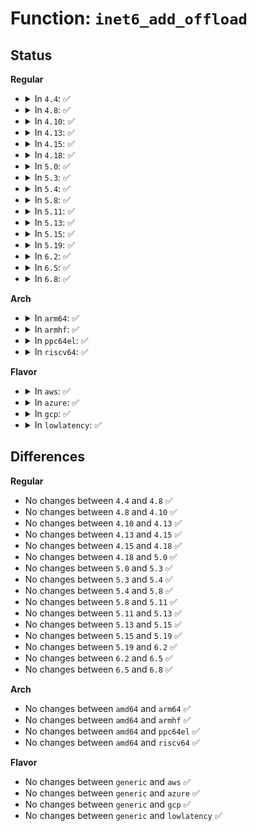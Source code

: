 # Function: <code>inet6_add_offload</code>

## Status
<b>Regular</b>
<ul>
<li>
<details>
<summary>In <code>4.4</code>: ✅</summary>

```c
int inet6_add_offload(const struct net_offload *prot, unsigned char protocol);
```

**Collision:** Unique Global

**Inline:** No

**Transformation:** False

**Instances:**

```
In net/ipv6/protocol.c (ffffffff818009e0)
Location: net/ipv6/protocol.c:56
Inline: False
Direct callers:
  - net/ipv6/tcpv6_offload.c:tcpv6_offload_init
  - net/ipv6/udp_offload.c:udp_offload_init
  - net/ipv6/exthdrs_offload.c:ipv6_exthdrs_offload_init
  - net/ipv6/exthdrs_offload.c:ipv6_exthdrs_offload_init
```
**Symbols:**

```
ffffffff818009e0-ffffffff81800a06: inet6_add_offload (STB_GLOBAL)
```
</details>
</li>
<li>
<details>
<summary>In <code>4.8</code>: ✅</summary>

```c
int inet6_add_offload(const struct net_offload *prot, unsigned char protocol);
```

**Collision:** Unique Global

**Inline:** No

**Transformation:** False

**Instances:**

```
In net/ipv6/protocol.c (ffffffff81872100)
Location: net/ipv6/protocol.c:56
Inline: False
Direct callers:
  - net/ipv6/udp_offload.c:udpv6_offload_init
  - net/ipv6/ip6_offload.c:ipv6_offload_init
  - net/ipv6/ip6_offload.c:ipv6_offload_init
  - net/ipv6/tcpv6_offload.c:tcpv6_offload_init
  - net/ipv6/exthdrs_offload.c:ipv6_exthdrs_offload_init
  - net/ipv6/exthdrs_offload.c:ipv6_exthdrs_offload_init
```
**Symbols:**

```
ffffffff81872100-ffffffff81872126: inet6_add_offload (STB_GLOBAL)
```
</details>
</li>
<li>
<details>
<summary>In <code>4.10</code>: ✅</summary>

```c
int inet6_add_offload(const struct net_offload *prot, unsigned char protocol);
```

**Collision:** Unique Global

**Inline:** No

**Transformation:** False

**Instances:**

```
In net/ipv6/protocol.c (ffffffff818a66e0)
Location: net/ipv6/protocol.c:56
Inline: False
Direct callers:
  - net/ipv6/udp_offload.c:udpv6_offload_init
  - net/ipv6/ip6_offload.c:ipv6_offload_init
  - net/ipv6/ip6_offload.c:ipv6_offload_init
  - net/ipv6/tcpv6_offload.c:tcpv6_offload_init
  - net/ipv6/exthdrs_offload.c:ipv6_exthdrs_offload_init
  - net/ipv6/exthdrs_offload.c:ipv6_exthdrs_offload_init
```
**Symbols:**

```
ffffffff818a66e0-ffffffff818a6706: inet6_add_offload (STB_GLOBAL)
```
</details>
</li>
<li>
<details>
<summary>In <code>4.13</code>: ✅</summary>

```c
int inet6_add_offload(const struct net_offload *prot, unsigned char protocol);
```

**Collision:** Unique Global

**Inline:** No

**Transformation:** False

**Instances:**

```
In net/ipv6/protocol.c (ffffffff818cd140)
Location: net/ipv6/protocol.c:56
Inline: False
Direct callers:
  - net/ipv6/udp_offload.c:udpv6_offload_init
  - net/ipv6/ip6_offload.c:ipv6_offload_init
  - net/ipv6/ip6_offload.c:ipv6_offload_init
  - net/ipv6/tcpv6_offload.c:tcpv6_offload_init
  - net/ipv6/exthdrs_offload.c:ipv6_exthdrs_offload_init
  - net/ipv6/exthdrs_offload.c:ipv6_exthdrs_offload_init
```
**Symbols:**

```
ffffffff818cd140-ffffffff818cd166: inet6_add_offload (STB_GLOBAL)
```
</details>
</li>
<li>
<details>
<summary>In <code>4.15</code>: ✅</summary>

```c
int inet6_add_offload(const struct net_offload *prot, unsigned char protocol);
```

**Collision:** Unique Global

**Inline:** No

**Transformation:** False

**Instances:**

```
In net/ipv6/protocol.c (ffffffff81951f20)
Location: net/ipv6/protocol.c:56
Inline: False
Direct callers:
  - net/ipv6/udp_offload.c:udpv6_offload_init
  - net/ipv6/ip6_offload.c:ipv6_offload_init
  - net/ipv6/ip6_offload.c:ipv6_offload_init
  - net/ipv6/tcpv6_offload.c:tcpv6_offload_init
  - net/ipv6/exthdrs_offload.c:ipv6_exthdrs_offload_init
  - net/ipv6/exthdrs_offload.c:ipv6_exthdrs_offload_init
```
**Symbols:**

```
ffffffff81951f20-ffffffff81951f46: inet6_add_offload (STB_GLOBAL)
```
</details>
</li>
<li>
<details>
<summary>In <code>4.18</code>: ✅</summary>

```c
int inet6_add_offload(const struct net_offload *prot, unsigned char protocol);
```

**Collision:** Unique Global

**Inline:** No

**Transformation:** False

**Instances:**

```
In net/ipv6/protocol.c (ffffffff819ab4a0)
Location: net/ipv6/protocol.c:56
Inline: False
Direct callers:
  - net/ipv4/gre_offload.c:gre_offload_init
  - net/ipv6/udp_offload.c:udpv6_offload_init
  - net/ipv6/ip6_offload.c:ipv6_offload_init
  - net/ipv6/ip6_offload.c:ipv6_offload_init
  - net/ipv6/tcpv6_offload.c:tcpv6_offload_init
  - net/ipv6/exthdrs_offload.c:ipv6_exthdrs_offload_init
  - net/ipv6/exthdrs_offload.c:ipv6_exthdrs_offload_init
```
**Symbols:**

```
ffffffff819ab4a0-ffffffff819ab4c6: inet6_add_offload (STB_GLOBAL)
```
</details>
</li>
<li>
<details>
<summary>In <code>5.0</code>: ✅</summary>

```c
int inet6_add_offload(const struct net_offload *prot, unsigned char protocol);
```

**Collision:** Unique Global

**Inline:** No

**Transformation:** False

**Instances:**

```
In net/ipv6/protocol.c (ffffffff819e1fc0)
Location: net/ipv6/protocol.c:56
Inline: False
Direct callers:
  - net/ipv4/gre_offload.c:gre_offload_init
  - net/ipv6/udp_offload.c:udpv6_offload_init
  - net/ipv6/ip6_offload.c:ipv6_offload_init
  - net/ipv6/ip6_offload.c:ipv6_offload_init
  - net/ipv6/tcpv6_offload.c:tcpv6_offload_init
  - net/ipv6/exthdrs_offload.c:ipv6_exthdrs_offload_init
  - net/ipv6/exthdrs_offload.c:ipv6_exthdrs_offload_init
```
**Symbols:**

```
ffffffff819e1fc0-ffffffff819e1fe6: inet6_add_offload (STB_GLOBAL)
```
</details>
</li>
<li>
<details>
<summary>In <code>5.3</code>: ✅</summary>

```c
int inet6_add_offload(const struct net_offload *prot, unsigned char protocol);
```

**Collision:** Unique Global

**Inline:** No

**Transformation:** False

**Instances:**

```
In net/ipv6/protocol.c (ffffffff81a50c50)
Location: net/ipv6/protocol.c:52
Inline: False
Direct callers:
  - net/ipv4/gre_offload.c:gre_offload_init
  - net/ipv6/udp_offload.c:udpv6_offload_init
  - net/ipv6/ip6_offload.c:ipv6_offload_init
  - net/ipv6/ip6_offload.c:ipv6_offload_init
  - net/ipv6/tcpv6_offload.c:tcpv6_offload_init
  - net/ipv6/exthdrs_offload.c:ipv6_exthdrs_offload_init
  - net/ipv6/exthdrs_offload.c:ipv6_exthdrs_offload_init
```
**Symbols:**

```
ffffffff81a50c50-ffffffff81a50c76: inet6_add_offload (STB_GLOBAL)
```
</details>
</li>
<li>
<details>
<summary>In <code>5.4</code>: ✅</summary>

```c
int inet6_add_offload(const struct net_offload *prot, unsigned char protocol);
```

**Collision:** Unique Global

**Inline:** No

**Transformation:** False

**Instances:**

```
In net/ipv6/protocol.c (ffffffff81a87870)
Location: net/ipv6/protocol.c:52
Inline: False
Direct callers:
  - net/ipv4/gre_offload.c:gre_offload_init
  - net/ipv6/udp_offload.c:udpv6_offload_init
  - net/ipv6/ip6_offload.c:ipv6_offload_init
  - net/ipv6/ip6_offload.c:ipv6_offload_init
  - net/ipv6/tcpv6_offload.c:tcpv6_offload_init
  - net/ipv6/exthdrs_offload.c:ipv6_exthdrs_offload_init
  - net/ipv6/exthdrs_offload.c:ipv6_exthdrs_offload_init
```
**Symbols:**

```
ffffffff81a87870-ffffffff81a87896: inet6_add_offload (STB_GLOBAL)
```
</details>
</li>
<li>
<details>
<summary>In <code>5.8</code>: ✅</summary>

```c
int inet6_add_offload(const struct net_offload *prot, unsigned char protocol);
```

**Collision:** Unique Global

**Inline:** No

**Transformation:** False

**Instances:**

```
In net/ipv6/protocol.c (ffffffff81b82d30)
Location: net/ipv6/protocol.c:52
Inline: False
Direct callers:
  - net/ipv4/gre_offload.c:gre_offload_init
  - net/ipv6/udp_offload.c:udpv6_offload_init
  - net/ipv6/ip6_offload.c:ipv6_offload_init
  - net/ipv6/ip6_offload.c:ipv6_offload_init
  - net/ipv6/tcpv6_offload.c:tcpv6_offload_init
  - net/ipv6/exthdrs_offload.c:ipv6_exthdrs_offload_init
  - net/ipv6/exthdrs_offload.c:ipv6_exthdrs_offload_init
```
**Symbols:**

```
ffffffff81b82d30-ffffffff81b82d56: inet6_add_offload (STB_GLOBAL)
```
</details>
</li>
<li>
<details>
<summary>In <code>5.11</code>: ✅</summary>

```c
int inet6_add_offload(const struct net_offload *prot, unsigned char protocol);
```

**Collision:** Unique Global

**Inline:** No

**Transformation:** False

**Instances:**

```
In net/ipv6/protocol.c (ffffffff81b923b0)
Location: net/ipv6/protocol.c:52
Inline: False
Direct callers:
  - net/ipv4/gre_offload.c:gre_offload_init
  - net/ipv6/udp_offload.c:udpv6_offload_init
  - net/ipv6/ip6_offload.c:ipv6_offload_init
  - net/ipv6/ip6_offload.c:ipv6_offload_init
  - net/ipv6/tcpv6_offload.c:tcpv6_offload_init
  - net/ipv6/exthdrs_offload.c:ipv6_exthdrs_offload_init
  - net/ipv6/exthdrs_offload.c:ipv6_exthdrs_offload_init
```
**Symbols:**

```
ffffffff81b923b0-ffffffff81b923d6: inet6_add_offload (STB_GLOBAL)
```
</details>
</li>
<li>
<details>
<summary>In <code>5.13</code>: ✅</summary>

```c
int inet6_add_offload(const struct net_offload *prot, unsigned char protocol);
```

**Collision:** Unique Global

**Inline:** No

**Transformation:** False

**Instances:**

```
In net/ipv6/protocol.c (ffffffff81b81510)
Location: net/ipv6/protocol.c:52
Inline: False
Direct callers:
  - net/ipv4/gre_offload.c:gre_offload_init
  - net/ipv6/udp_offload.c:udpv6_offload_init
  - net/ipv6/ip6_offload.c:ipv6_offload_init
  - net/ipv6/ip6_offload.c:ipv6_offload_init
  - net/ipv6/tcpv6_offload.c:tcpv6_offload_init
  - net/ipv6/exthdrs_offload.c:ipv6_exthdrs_offload_init
  - net/ipv6/exthdrs_offload.c:ipv6_exthdrs_offload_init
```
**Symbols:**

```
ffffffff81b81510-ffffffff81b81530: inet6_add_offload (STB_GLOBAL)
```
</details>
</li>
<li>
<details>
<summary>In <code>5.15</code>: ✅</summary>

```c
int inet6_add_offload(const struct net_offload *prot, unsigned char protocol);
```

**Collision:** Unique Global

**Inline:** No

**Transformation:** False

**Instances:**

```
In net/ipv6/protocol.c (ffffffff81c4d530)
Location: net/ipv6/protocol.c:52
Inline: False
Direct callers:
  - net/ipv4/gre_offload.c:gre_offload_init
  - net/ipv6/udp_offload.c:udpv6_offload_init
  - net/ipv6/ip6_offload.c:ipv6_offload_init
  - net/ipv6/ip6_offload.c:ipv6_offload_init
  - net/ipv6/tcpv6_offload.c:tcpv6_offload_init
  - net/ipv6/exthdrs_offload.c:ipv6_exthdrs_offload_init
  - net/ipv6/exthdrs_offload.c:ipv6_exthdrs_offload_init
```
**Symbols:**

```
ffffffff81c4d530-ffffffff81c4d550: inet6_add_offload (STB_GLOBAL)
```
</details>
</li>
<li>
<details>
<summary>In <code>5.19</code>: ✅</summary>

```c
int inet6_add_offload(const struct net_offload *prot, unsigned char protocol);
```

**Collision:** Unique Global

**Inline:** No

**Transformation:** False

**Instances:**

```
In net/ipv6/protocol.c (ffffffff81dedab0)
Location: net/ipv6/protocol.c:52
Inline: False
Direct callers:
  - net/ipv4/gre_offload.c:gre_offload_init
  - net/ipv6/udp_offload.c:udpv6_offload_init
  - net/ipv6/ip6_offload.c:ipv6_offload_init
  - net/ipv6/ip6_offload.c:ipv6_offload_init
  - net/ipv6/tcpv6_offload.c:tcpv6_offload_init
  - net/ipv6/exthdrs_offload.c:ipv6_exthdrs_offload_init
  - net/ipv6/exthdrs_offload.c:ipv6_exthdrs_offload_init
```
**Symbols:**

```
ffffffff81dedab0-ffffffff81dedad8: inet6_add_offload (STB_GLOBAL)
```
</details>
</li>
<li>
<details>
<summary>In <code>6.2</code>: ✅</summary>

```c
int inet6_add_offload(const struct net_offload *prot, unsigned char protocol);
```

**Collision:** Unique Global

**Inline:** No

**Transformation:** False

**Instances:**

```
In net/ipv6/protocol.c (ffffffff81fc19a0)
Location: net/ipv6/protocol.c:52
Inline: False
Direct callers:
  - net/ipv4/gre_offload.c:gre_offload_init
  - net/ipv6/udp_offload.c:udpv6_offload_init
  - net/ipv6/ip6_offload.c:ipv6_offload_init
  - net/ipv6/ip6_offload.c:ipv6_offload_init
  - net/ipv6/tcpv6_offload.c:tcpv6_offload_init
  - net/ipv6/exthdrs_offload.c:ipv6_exthdrs_offload_init
  - net/ipv6/exthdrs_offload.c:ipv6_exthdrs_offload_init
```
**Symbols:**

```
ffffffff81fc19a0-ffffffff81fc19c8: inet6_add_offload (STB_GLOBAL)
```
</details>
</li>
<li>
<details>
<summary>In <code>6.5</code>: ✅</summary>

```c
int inet6_add_offload(const struct net_offload *prot, unsigned char protocol);
```

**Collision:** Unique Global

**Inline:** No

**Transformation:** False

**Instances:**

```
In net/ipv6/protocol.c (ffffffff82022920)
Location: net/ipv6/protocol.c:52
Inline: False
Direct callers:
  - net/ipv4/gre_offload.c:gre_offload_init
  - net/ipv6/udp_offload.c:udpv6_offload_init
  - net/ipv6/ip6_offload.c:ipv6_offload_init
  - net/ipv6/ip6_offload.c:ipv6_offload_init
  - net/ipv6/tcpv6_offload.c:tcpv6_offload_init
  - net/ipv6/exthdrs_offload.c:ipv6_exthdrs_offload_init
  - net/ipv6/exthdrs_offload.c:ipv6_exthdrs_offload_init
```
**Symbols:**

```
ffffffff82022920-ffffffff82022948: inet6_add_offload (STB_GLOBAL)
```
</details>
</li>
<li>
<details>
<summary>In <code>6.8</code>: ✅</summary>

```c
int inet6_add_offload(const struct net_offload *prot, unsigned char protocol);
```

**Collision:** Unique Global

**Inline:** No

**Transformation:** False

**Instances:**

```
In net/ipv6/protocol.c (ffffffff820f1a40)
Location: net/ipv6/protocol.c:52
Inline: False
Direct callers:
  - net/ipv4/gre_offload.c:gre_offload_init
  - net/ipv6/udp_offload.c:udpv6_offload_init
  - net/ipv6/ip6_offload.c:ipv6_offload_init
  - net/ipv6/ip6_offload.c:ipv6_offload_init
  - net/ipv6/tcpv6_offload.c:tcpv6_offload_init
  - net/ipv6/exthdrs_offload.c:ipv6_exthdrs_offload_init
  - net/ipv6/exthdrs_offload.c:ipv6_exthdrs_offload_init
  - net/ipv6/exthdrs_offload.c:ipv6_exthdrs_offload_init
```
**Symbols:**

```
ffffffff820f1a40-ffffffff820f1a68: inet6_add_offload (STB_GLOBAL)
```
</details>
</li>
</ul>
<b>Arch</b>
<ul>
<li>
<details>
<summary>In <code>arm64</code>: ✅</summary>

```c
int inet6_add_offload(const struct net_offload *prot, unsigned char protocol);
```

**Collision:** Unique Global

**Inline:** No

**Transformation:** False

**Instances:**

```
In net/ipv6/protocol.c (ffff800010d541f0)
Location: net/ipv6/protocol.c:52
Inline: False
Direct callers:
  - net/ipv4/gre_offload.c:gre_offload_init
  - net/ipv6/udp_offload.c:udpv6_offload_init
  - net/ipv6/ip6_offload.c:ipv6_offload_init
  - net/ipv6/ip6_offload.c:ipv6_offload_init
  - net/ipv6/tcpv6_offload.c:tcpv6_offload_init
  - net/ipv6/exthdrs_offload.c:ipv6_exthdrs_offload_init
  - net/ipv6/exthdrs_offload.c:ipv6_exthdrs_offload_init
```
**Symbols:**

```
ffff800010d541f0-ffff800010d5426c: inet6_add_offload (STB_GLOBAL)
```
</details>
</li>
<li>
<details>
<summary>In <code>armhf</code>: ✅</summary>

```c
int inet6_add_offload(const struct net_offload *prot, unsigned char protocol);
```

**Collision:** Unique Global

**Inline:** No

**Transformation:** False

**Instances:**

```
In net/ipv6/protocol.c (c0e54948)
Location: net/ipv6/protocol.c:52
Inline: False
Direct callers:
  - net/ipv4/gre_offload.c:gre_offload_init
  - net/ipv6/udp_offload.c:udpv6_offload_init
  - net/ipv6/ip6_offload.c:ipv6_offload_init
  - net/ipv6/ip6_offload.c:ipv6_offload_init
  - net/ipv6/tcpv6_offload.c:tcpv6_offload_init
  - net/ipv6/exthdrs_offload.c:ipv6_exthdrs_offload_init
  - net/ipv6/exthdrs_offload.c:ipv6_exthdrs_offload_init
```
**Symbols:**

```
c0e54948-c0e5499c: inet6_add_offload (STB_GLOBAL)
```
</details>
</li>
<li>
<details>
<summary>In <code>ppc64el</code>: ✅</summary>

```c
int inet6_add_offload(const struct net_offload *prot, unsigned char protocol);
```

**Collision:** Unique Global

**Inline:** No

**Transformation:** False

**Instances:**

```
In net/ipv6/protocol.c (c000000000e8cc60)
Location: net/ipv6/protocol.c:52
Inline: False
Direct callers:
  - net/ipv4/gre_offload.c:gre_offload_init
  - net/ipv6/udp_offload.c:udpv6_offload_init
  - net/ipv6/ip6_offload.c:ipv6_offload_init
  - net/ipv6/ip6_offload.c:ipv6_offload_init
  - net/ipv6/tcpv6_offload.c:tcpv6_offload_init
  - net/ipv6/exthdrs_offload.c:ipv6_exthdrs_offload_init
  - net/ipv6/exthdrs_offload.c:ipv6_exthdrs_offload_init
```
**Symbols:**

```
c000000000e8cc60-c000000000e8ccac: inet6_add_offload (STB_GLOBAL)
```
</details>
</li>
<li>
<details>
<summary>In <code>riscv64</code>: ✅</summary>

```c
int inet6_add_offload(const struct net_offload *prot, unsigned char protocol);
```

**Collision:** Unique Global

**Inline:** No

**Transformation:** False

**Instances:**

```
In net/ipv6/protocol.c (ffffffe00088bcc6)
Location: net/ipv6/protocol.c:52
Inline: False
Direct callers:
  - net/ipv4/gre_offload.c:gre_offload_init
  - net/ipv6/udp_offload.c:udpv6_offload_init
  - net/ipv6/ip6_offload.c:ipv6_offload_init
  - net/ipv6/ip6_offload.c:ipv6_offload_init
  - net/ipv6/tcpv6_offload.c:tcpv6_offload_init
  - net/ipv6/exthdrs_offload.c:ipv6_exthdrs_offload_init
  - net/ipv6/exthdrs_offload.c:ipv6_exthdrs_offload_init
```
**Symbols:**

```
ffffffe00088bcc6-ffffffe00088bd12: inet6_add_offload (STB_GLOBAL)
```
</details>
</li>
</ul>
<b>Flavor</b>
<ul>
<li>
<details>
<summary>In <code>aws</code>: ✅</summary>

```c
int inet6_add_offload(const struct net_offload *prot, unsigned char protocol);
```

**Collision:** Unique Global

**Inline:** No

**Transformation:** False

**Instances:**

```
In net/ipv6/protocol.c (ffffffff81a26f00)
Location: net/ipv6/protocol.c:52
Inline: False
Direct callers:
  - net/ipv4/gre_offload.c:gre_offload_init
  - net/ipv6/udp_offload.c:udpv6_offload_init
  - net/ipv6/ip6_offload.c:ipv6_offload_init
  - net/ipv6/ip6_offload.c:ipv6_offload_init
  - net/ipv6/tcpv6_offload.c:tcpv6_offload_init
  - net/ipv6/exthdrs_offload.c:ipv6_exthdrs_offload_init
  - net/ipv6/exthdrs_offload.c:ipv6_exthdrs_offload_init
```
**Symbols:**

```
ffffffff81a26f00-ffffffff81a26f26: inet6_add_offload (STB_GLOBAL)
```
</details>
</li>
<li>
<details>
<summary>In <code>azure</code>: ✅</summary>

```c
int inet6_add_offload(const struct net_offload *prot, unsigned char protocol);
```

**Collision:** Unique Global

**Inline:** No

**Transformation:** False

**Instances:**

```
In net/ipv6/protocol.c (ffffffff819e3cc0)
Location: net/ipv6/protocol.c:52
Inline: False
Direct callers:
  - net/ipv4/gre_offload.c:gre_offload_init
  - net/ipv6/udp_offload.c:udpv6_offload_init
  - net/ipv6/ip6_offload.c:ipv6_offload_init
  - net/ipv6/ip6_offload.c:ipv6_offload_init
  - net/ipv6/tcpv6_offload.c:tcpv6_offload_init
  - net/ipv6/exthdrs_offload.c:ipv6_exthdrs_offload_init
  - net/ipv6/exthdrs_offload.c:ipv6_exthdrs_offload_init
```
**Symbols:**

```
ffffffff819e3cc0-ffffffff819e3ce6: inet6_add_offload (STB_GLOBAL)
```
</details>
</li>
<li>
<details>
<summary>In <code>gcp</code>: ✅</summary>

```c
int inet6_add_offload(const struct net_offload *prot, unsigned char protocol);
```

**Collision:** Unique Global

**Inline:** No

**Transformation:** False

**Instances:**

```
In net/ipv6/protocol.c (ffffffff81a92ab0)
Location: net/ipv6/protocol.c:52
Inline: False
Direct callers:
  - net/ipv4/gre_offload.c:gre_offload_init
  - net/ipv6/udp_offload.c:udpv6_offload_init
  - net/ipv6/ip6_offload.c:ipv6_offload_init
  - net/ipv6/ip6_offload.c:ipv6_offload_init
  - net/ipv6/tcpv6_offload.c:tcpv6_offload_init
  - net/ipv6/exthdrs_offload.c:ipv6_exthdrs_offload_init
  - net/ipv6/exthdrs_offload.c:ipv6_exthdrs_offload_init
```
**Symbols:**

```
ffffffff81a92ab0-ffffffff81a92ad6: inet6_add_offload (STB_GLOBAL)
```
</details>
</li>
<li>
<details>
<summary>In <code>lowlatency</code>: ✅</summary>

```c
int inet6_add_offload(const struct net_offload *prot, unsigned char protocol);
```

**Collision:** Unique Global

**Inline:** No

**Transformation:** False

**Instances:**

```
In net/ipv6/protocol.c (ffffffff81a9ebb0)
Location: net/ipv6/protocol.c:52
Inline: False
Direct callers:
  - net/ipv4/gre_offload.c:gre_offload_init
  - net/ipv6/udp_offload.c:udpv6_offload_init
  - net/ipv6/ip6_offload.c:ipv6_offload_init
  - net/ipv6/ip6_offload.c:ipv6_offload_init
  - net/ipv6/tcpv6_offload.c:tcpv6_offload_init
  - net/ipv6/exthdrs_offload.c:ipv6_exthdrs_offload_init
  - net/ipv6/exthdrs_offload.c:ipv6_exthdrs_offload_init
```
**Symbols:**

```
ffffffff81a9ebb0-ffffffff81a9ebd6: inet6_add_offload (STB_GLOBAL)
```
</details>
</li>
</ul>

## Differences
<b>Regular</b>
<ul>
<li>
No changes between <code>4.4</code> and <code>4.8</code> ✅
</li>
<li>
No changes between <code>4.8</code> and <code>4.10</code> ✅
</li>
<li>
No changes between <code>4.10</code> and <code>4.13</code> ✅
</li>
<li>
No changes between <code>4.13</code> and <code>4.15</code> ✅
</li>
<li>
No changes between <code>4.15</code> and <code>4.18</code> ✅
</li>
<li>
No changes between <code>4.18</code> and <code>5.0</code> ✅
</li>
<li>
No changes between <code>5.0</code> and <code>5.3</code> ✅
</li>
<li>
No changes between <code>5.3</code> and <code>5.4</code> ✅
</li>
<li>
No changes between <code>5.4</code> and <code>5.8</code> ✅
</li>
<li>
No changes between <code>5.8</code> and <code>5.11</code> ✅
</li>
<li>
No changes between <code>5.11</code> and <code>5.13</code> ✅
</li>
<li>
No changes between <code>5.13</code> and <code>5.15</code> ✅
</li>
<li>
No changes between <code>5.15</code> and <code>5.19</code> ✅
</li>
<li>
No changes between <code>5.19</code> and <code>6.2</code> ✅
</li>
<li>
No changes between <code>6.2</code> and <code>6.5</code> ✅
</li>
<li>
No changes between <code>6.5</code> and <code>6.8</code> ✅
</li>
</ul>
<b>Arch</b>
<ul>
<li>
No changes between <code>amd64</code> and <code>arm64</code> ✅
</li>
<li>
No changes between <code>amd64</code> and <code>armhf</code> ✅
</li>
<li>
No changes between <code>amd64</code> and <code>ppc64el</code> ✅
</li>
<li>
No changes between <code>amd64</code> and <code>riscv64</code> ✅
</li>
</ul>
<b>Flavor</b>
<ul>
<li>
No changes between <code>generic</code> and <code>aws</code> ✅
</li>
<li>
No changes between <code>generic</code> and <code>azure</code> ✅
</li>
<li>
No changes between <code>generic</code> and <code>gcp</code> ✅
</li>
<li>
No changes between <code>generic</code> and <code>lowlatency</code> ✅
</li>
</ul>
